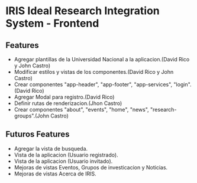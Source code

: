 # IRIS Ideal Research Integration System - Frontend

## Features
- Agregar plantillas de la Universidad Nacional a la aplicacion.(David Rico y John Castro)
- Modificar estilos y vistas de los componentes.(David Rico y John Castro)
- Crear componentes "app-header", "app-footer", "app-services", "login".(David Rico)
- Agregar Modal para registro.(David Rico)
- Definir rutas de renderizacion.(Jhon Castro)
- Crear componentes "about", "events", "home", "news", "research-groups".(John Castro)

## Futuros Features
- Agregar la vista de busqueda.
- Vista de la aplicacion (Usuario registrado).
- Vista de la aplicacion (Usuario invitado).
- Mejoras de vistas Eventos, Grupos de investicacion y Noticias.
- Mejoras de vistas Acerca de IRIS.
